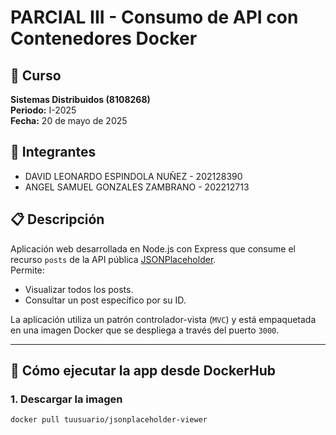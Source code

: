 # PARCIAL III - Consumo de API con Contenedores Docker

## 📌 Curso
**Sistemas Distribuidos (8108268)**  
**Periodo:** I-2025  
**Fecha:** 20 de mayo de 2025

## 👥 Integrantes
- DAVID LEONARDO ESPINDOLA NUÑEZ - 202128390
- ANGEL SAMUEL GONZALES ZAMBRANO - 202212713

## 📋 Descripción

Aplicación web desarrollada en Node.js con Express que consume el recurso `posts` de la API pública [JSONPlaceholder](https://jsonplaceholder.typicode.com/posts).  
Permite:

- Visualizar todos los posts.
- Consultar un post específico por su ID.

La aplicación utiliza un patrón controlador-vista (`MVC`) y está empaquetada en una imagen Docker que se despliega a través del puerto `3000`.

---

## 🚀 Cómo ejecutar la app desde DockerHub

### 1. Descargar la imagen

```bash
docker pull tuusuario/jsonplaceholder-viewer
